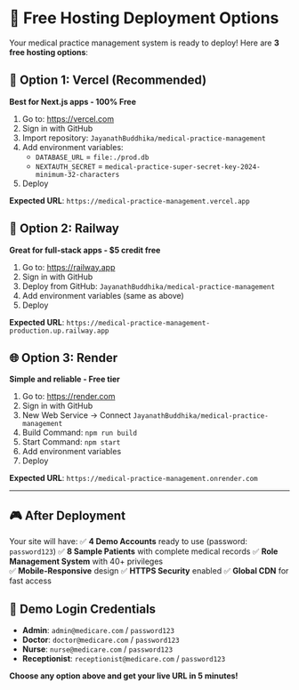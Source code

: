 # 🚀 Free Hosting Deployment Options

Your medical practice management system is ready to deploy! Here are **3 free hosting options**:

## 🎯 Option 1: Vercel (Recommended)
**Best for Next.js apps - 100% Free**

1. Go to: https://vercel.com
2. Sign in with GitHub
3. Import repository: `JayanathBuddhika/medical-practice-management`
4. Add environment variables:
   - `DATABASE_URL` = `file:./prod.db`
   - `NEXTAUTH_SECRET` = `medical-practice-super-secret-key-2024-minimum-32-characters`
5. Deploy

**Expected URL**: `https://medical-practice-management.vercel.app`

## 🚀 Option 2: Railway
**Great for full-stack apps - $5 credit free**

1. Go to: https://railway.app
2. Sign in with GitHub
3. Deploy from GitHub: `JayanathBuddhika/medical-practice-management`
4. Add environment variables (same as above)
5. Deploy

**Expected URL**: `https://medical-practice-management-production.up.railway.app`

## 🌐 Option 3: Render
**Simple and reliable - Free tier**

1. Go to: https://render.com
2. Sign in with GitHub  
3. New Web Service → Connect `JayanathBuddhika/medical-practice-management`
4. Build Command: `npm run build`
5. Start Command: `npm start`
6. Add environment variables
7. Deploy

**Expected URL**: `https://medical-practice-management.onrender.com`

---

## 🎮 After Deployment

Your site will have:
✅ **4 Demo Accounts** ready to use (password: `password123`)
✅ **8 Sample Patients** with complete medical records
✅ **Role Management System** with 40+ privileges  
✅ **Mobile-Responsive** design
✅ **HTTPS Security** enabled
✅ **Global CDN** for fast access

## 🔑 Demo Login Credentials
- **Admin**: `admin@medicare.com` / `password123`
- **Doctor**: `doctor@medicare.com` / `password123`
- **Nurse**: `nurse@medicare.com` / `password123`  
- **Receptionist**: `receptionist@medicare.com` / `password123`

**Choose any option above and get your live URL in 5 minutes!**